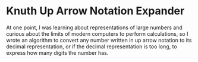 # Knuth Up Arrow Notation Expander

At one point, I was learning about representations of large numbers and curious about the limits of modern computers to perform calculations, so I wrote an algorithm to convert any number written in up arrow notation to its decimal representation, or if the decimal representation is too long, to express how many digits the number has.